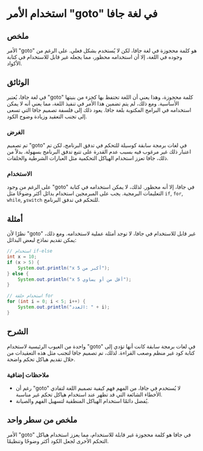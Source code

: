 <!--
Meta Description: # استخدام الأمر "goto" في لغة جافا ## ملخص الأمر "goto" هو كلمة محجوزة في لغة جافا، لكن لا يُستخدم بشكل فعلي. على الرغم من وجوده في اللغة، إلا أن استخ...
Meta Keywords: جافا, goto, استخدام, غير, ذلك
-->

# استخدام الأمر "goto" في لغة جافا

## ملخص
الأمر "goto" هو كلمة محجوزة في لغة جافا، لكن لا يُستخدم بشكل فعلي. على الرغم من وجوده في اللغة، إلا أن استخدامه محظور، مما يجعله غير قابل للاستخدام في كتابة الأكواد.

## الوثائق
في لغة جافا، يُعتبر "goto" كلمة محجوزة، وهذا يعني أن اللغة تحتفظ بها كجزء من بنيتها الأساسية. ومع ذلك، لم يتم تضمين هذا الأمر في تنفيذ اللغة، مما يعني أنه لا يمكن استخدامه في البرامج المكتوبة بلغة جافا. يعود ذلك إلى فلسفة تصميم جافا التي تسعى إلى تجنب التعقيد وزيادة وضوح الكود. 

### الغرض
تم تصميم "goto" في لغات برمجة سابقة كوسيلة للتحكم في تدفق البرنامج، لكن تم اعتبار ذلك غير مرغوب فيه بسبب عدم القدرة على تتبع تدفق البرنامج بسهولة. بدلاً من ذلك، جافا تعزز استخدام الهياكل التحكمية مثل العبارات الشرطية والحلقات.

### الاستخدام
على الرغم من وجود "goto" في جافا، إلا أنه محظور. لذلك، لا يمكن استخدامه في كتابة التعليمات البرمجية. يجب على المبرمجين استخدام بدائل أكثر وضوحًا مثل `if`, `for`, `while`, و`switch` للتحكم في تدفق البرنامج.

## أمثلة
نظرًا لأن "goto" غير قابل للاستخدام في جافا، لا توجد أمثلة عملية لاستخدامه. ومع ذلك، يمكن تقديم نماذج لبعض البدائل:

```java
// استخدام if-else
int x = 10;
if (x > 5) {
    System.out.println("x أكبر من 5");
} else {
    System.out.println("x أقل من أو يساوي 5");
}

// استخدام حلقة for
for (int i = 0; i < 5; i++) {
    System.out.println("العدد: " + i);
}
```

## الشرح
واحدة من العيوب الرئيسية لاستخدام "goto" في لغات برمجة سابقة كانت أنها تؤدي إلى كتابة كود غير منظم وصعب القراءة. لذلك، تم تصميم جافا لتجنب مثل هذه التعقيدات من خلال تقديم هياكل تحكم واضحة. 

### ملاحظات إضافية
- رغم أن "goto" لا يُستخدم في جافا، من المهم فهم كيفية تصميم اللغة لتفادي الأخطاء الشائعة التي قد تظهر عند استخدام هياكل تحكم غير مناسبة.
- يُفضل دائمًا استخدام الهياكل المنطقية لتسهيل الفهم والصيانة.

## ملخص من سطر واحد
الأمر "goto" في جافا هو كلمة محجوزة غير قابلة للاستخدام، مما يعزز استخدام هياكل التحكم الأخرى لجعل الكود أكثر وضوحًا وتنظيمًا.